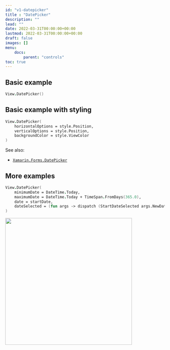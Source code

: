 ```yaml
---
id: "v1-datepicker"
title : "DatePicker"
description: ""
lead: ""
date: 2022-03-31T00:00:00+00:00
lastmod: 2022-03-31T00:00:00+00:00
draft: false
images: []
menu:
    docs:
        parent: "controls"
toc: true
---
```


## Basic example

```fs
View.DatePicker()
```

## Basic example with styling

```fs
View.DatePicker(
    horizontalOptions = style.Position,
    verticalOptions = style.Position,
    backgroundColor = style.ViewColor
)
```

See also:

* [`Xamarin.Forms.DatePicker`](https://docs.microsoft.com/en-us/dotnet/api/Xamarin.Forms.DatePicker)

## More examples

```fs
View.DatePicker(
    minimumDate = DateTime.Today,
    maximumDate = DateTime.Today + TimeSpan.FromDays(365.0),
    date = startDate,
    dateSelected = (fun args -> dispatch (StartDateSelected args.NewDate))
)
```

<img src="https://user-images.githubusercontent.com/52166903/60177357-9cdae280-9810-11e9-9979-1e91cf8c5ea6.png" width="400">
